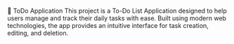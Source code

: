 📝 ToDo Application
This project is a To-Do List Application designed to help users manage and track their daily tasks with ease. Built using modern web technologies, the app provides an intuitive interface for task creation, editing, and deletion.
